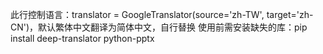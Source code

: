 此行控制语言：translator = GoogleTranslator(source='zh-TW', target='zh-CN')，默认繁体中文翻译为简体中文，自行替换
使用前需安装缺失的库：pip install deep-translator python-pptx
